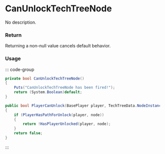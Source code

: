 <Badge type="danger" text="Carbon Compatible"/><Badge type="warning" text="Oxide Compatible"/>
# CanUnlockTechTreeNode
No description.
### Return
Returning a non-null value cancels default behavior.

### Usage
::: code-group
```csharp [Example]
private bool CanUnlockTechTreeNode()
{
	Puts("CanUnlockTechTreeNode has been fired!");
	return (System.Boolean)default;
}
```
```csharp [Source — Assembly-CSharp @ TechTreeData]
public bool PlayerCanUnlock(BasePlayer player, TechTreeData.NodeInstance node)
{
	if (PlayerHasPathForUnlock(player, node))
	{
		return !HasPlayerUnlocked(player, node);
	}
	return false;
}

```
:::
